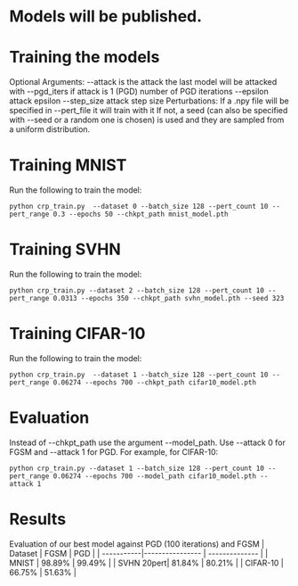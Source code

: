 
# Models will be published.
# Training the models

Optional Arguments:
--attack is the attack the last model will be attacked with
--pgd_iters if attack is 1 (PGD) number of PGD iterations
--epsilon attack epsilon
--step_size attack step size
  Perturbations:
  If a .npy file will be specified in --pert_file it will train with it
  If not, a seed (can also be specified with --seed or a random one is chosen) is used and they are sampled from a uniform distribution.
# Training MNIST
Run the following to train the model:
```setup
python crp_train.py  --dataset 0 --batch_size 128 --pert_count 10 --pert_range 0.3 --epochs 50 --chkpt_path mnist_model.pth 
```

# Training SVHN
Run the following to train the model:
```setup
python crp_train.py --dataset 2 --batch_size 128 --pert_count 10 --pert_range 0.0313 --epochs 350 --chkpt_path svhn_model.pth --seed 323
```

# Training CIFAR-10
Run the following to train the model:
```setup
python crp_train.py  --dataset 1 --batch_size 128 --pert_count 10 --pert_range 0.06274 --epochs 700 --chkpt_path cifar10_model.pth
```

# Evaluation
Instead of --chkpt_path use the argument --model_path. Use --attack 0 for FGSM and --attack 1 for PGD.
For example, for CIFAR-10:
```setup
python crp_train.py --dataset 1 --batch_size 128 --pert_count 10 --pert_range 0.06274 --epochs 700 --model_path cifar10_model.pth --attack 1
```

# Results
Evaluation of our best model against PGD (100 iterations) and FGSM
| Dataset    |      FGSM       |      PGD       |
| -----------|---------------- | -------------- |
| MNIST      |     98.89%      |      99.49%    |
| SVHN 20pert|     81.84%      |      80.21%    |
| CIFAR-10   |     66.75%      |      51.63%    |
